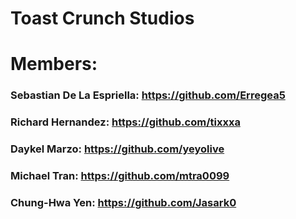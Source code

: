 # Toast Crunch Studios
# Members: 
### Sebastian De La Espriella: https://github.com/Erregea5
### Richard Hernandez: https://github.com/tixxxa
### Daykel Marzo: https://github.com/yeyolive
### Michael Tran: https://github.com/mtra0099
### Chung-Hwa Yen: https://github.com/Jasark0

